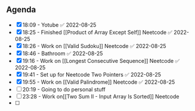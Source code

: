 ## Agenda
- [x] 18:09 - Yotube ✅ 2022-08-25
- [x] 18:25 - Finished [[Product of Array Except Self]] Neetcode ✅ 2022-08-25
- [x] 18:26 - Work on [[Valid Sudoku]] Neetcode ✅ 2022-08-25
- [x] 18:46 - Bathroom ✅ 2022-08-25
- [x] 19:16 - Work on [[Longest Consecutive Sequence]] Neetcode ✅ 2022-08-25
- [x] 19:41 - Set up for Neetcode Two Pointers ✅ 2022-08-25
- [x] 19:55 - Work on [[Valid Palindrome]] Neetcode ✅ 2022-08-25
- [ ] 20:19 - Going to do personal stuff
- [ ] 23:28 - Work on[[Two Sum II - Input Array Is Sorted]] Neetcode
- [ ] 